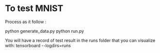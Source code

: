 # To test MNIST

Process as it follow : 

python generate_data.py
python run.py

You will have a record of test result in the runs folder that you can visualize with:
tensorboard --logdirs=runs
